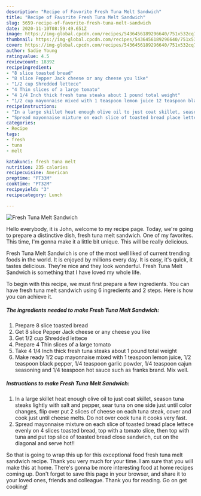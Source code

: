 ```yaml
---
description: "Recipe of Favorite Fresh Tuna Melt Sandwich"
title: "Recipe of Favorite Fresh Tuna Melt Sandwich"
slug: 5659-recipe-of-favorite-fresh-tuna-melt-sandwich
date: 2020-11-10T08:59:49.651Z
image: https://img-global.cpcdn.com/recipes/5436456189296640/751x532cq70/fresh-tuna-melt-sandwich-recipe-main-photo.jpg
thumbnail: https://img-global.cpcdn.com/recipes/5436456189296640/751x532cq70/fresh-tuna-melt-sandwich-recipe-main-photo.jpg
cover: https://img-global.cpcdn.com/recipes/5436456189296640/751x532cq70/fresh-tuna-melt-sandwich-recipe-main-photo.jpg
author: Sadie Young
ratingvalue: 4.5
reviewcount: 18392
recipeingredient:
- "8 slice toasted bread"
- "8 slice Pepper Jack cheese or any cheese you like"
- "1/2 cup Shredded lettece"
- "4 Thin slices of a large tomato"
- "4 1/4 Inch thick fresh tuna steaks about 1 pound total weight"
- "1/2 cup mayonnaise mixed with 1 teaspoon lemon juice 12 teaspoon black pepper 14 teaspoon garlic powder 14 teaspoon cajun seasoning and 14 teaspoon hot sauce such as franks brand Mix well"
recipeinstructions:
- "In a large skillet heat enough olive oil to just coat skillet, season tuna steaks lightly with salt and pepper, sear tuna on one side just until color changes, flip over put 2 slices of cheese on each tuna steak, cover and cook just until cheese melts. Do not over cook tuna it cooks very fast."
- "Spread mayonnaise mixture on each slice of toasted bread place lettece evenly on 4 slices toasted bread,  top with a tomato slice, then top with tuna and put top slice of toasted bread close sandwich, cut on the diagonal and serve hot!!"
categories:
- Recipe
tags:
- fresh
- tuna
- melt

katakunci: fresh tuna melt 
nutrition: 235 calories
recipecuisine: American
preptime: "PT33M"
cooktime: "PT32M"
recipeyield: "3"
recipecategory: Lunch

---
```



![Fresh Tuna Melt Sandwich](https://img-global.cpcdn.com/recipes/5436456189296640/751x532cq70/fresh-tuna-melt-sandwich-recipe-main-photo.jpg)

Hello everybody, it is John, welcome to my recipe page. Today, we're going to prepare a distinctive dish, fresh tuna melt sandwich. One of my favorites. This time, I'm gonna make it a little bit unique. This will be really delicious.



Fresh Tuna Melt Sandwich is one of the most well liked of current trending foods in the world. It is enjoyed by millions every day. It is easy, it's quick, it tastes delicious. They're nice and they look wonderful. Fresh Tuna Melt Sandwich is something that I have loved my whole life.


To begin with this recipe, we must first prepare a few ingredients. You can have fresh tuna melt sandwich using 6 ingredients and 2 steps. Here is how you can achieve it.

<!--inarticleads1-->

##### The ingredients needed to make Fresh Tuna Melt Sandwich:

1. Prepare 8 slice toasted bread
1. Get 8 slice Pepper Jack cheese or any cheese you like
1. Get 1/2 cup Shredded lettece
1. Prepare 4 Thin slices of a large tomato
1. Take 4 1/4 Inch thick fresh tuna steaks about 1 pound total weight
1. Make ready 1/2 cup mayonnaise mixed with 1 teaspoon lemon juice, 1/2 teaspoon black pepper, 1/4 teaspoon garlic powder, 1/4 teaspoon cajun seasoning and 1/4 teaspoon hot sauce such as franks brand. Mix well.




<!--inarticleads2-->

##### Instructions to make Fresh Tuna Melt Sandwich:

1. In a large skillet heat enough olive oil to just coat skillet, season tuna steaks lightly with salt and pepper, sear tuna on one side just until color changes, flip over put 2 slices of cheese on each tuna steak, cover and cook just until cheese melts. Do not over cook tuna it cooks very fast.
1. Spread mayonnaise mixture on each slice of toasted bread place lettece evenly on 4 slices toasted bread,  top with a tomato slice, then top with tuna and put top slice of toasted bread close sandwich, cut on the diagonal and serve hot!!




So that is going to wrap this up for this exceptional food fresh tuna melt sandwich recipe. Thank you very much for your time. I am sure that you will make this at home. There's gonna be more interesting food at home recipes coming up. Don't forget to save this page in your browser, and share it to your loved ones, friends and colleague. Thank you for reading. Go on get cooking!
